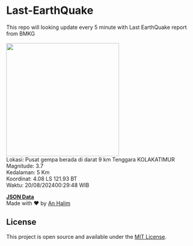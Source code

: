 # Last-EarthQuake
This repo will looking update every 5 minute with Last EarthQuake report from BMKG
<br>
<br>
<img src="https://static.bmkg.go.id/20240820002948.mmi.jpg" width="300"/>
<br>
Lokasi: Pusat gempa berada di darat 9 km Tenggara KOLAKATIMUR <br>
Magnitude: 3.7 <br>
Kedalaman: 5 Km <br>
Koordinat: 4.08 LS 121.93 BT <br>
Waktu: 20/08/202400:29:48 WIB <br>

<a href="./data/data.json">**JSON Data**</a>
<br>
Made with ❤️ by <a href="https://github.com/an-halim">An Halim</a>
## License

This project is open source and available under the [MIT License](LICENSE).
